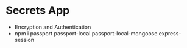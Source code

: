 # Secrets App

- Encryption and Authentication
- npm i passport passport-local passport-local-mongoose express-session
